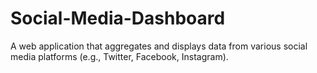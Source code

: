 # Social-Media-Dashboard
A web application that aggregates and displays data from various social media platforms (e.g., Twitter, Facebook, Instagram). 
